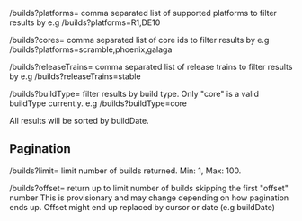 /builds?platforms=
  comma separated list of supported platforms to filter results by
  e.g /builds?platforms=R1,DE10

/builds?cores=
  comma separated list of core ids to filter results by
  e.g /builds?platforms=scramble,phoenix,galaga

/builds?releaseTrains=
  comma separated list of release trains to filter results by
  e.g /builds?releaseTrains=stable

/builds?buildType=
  filter results by build type. Only "core" is a valid buildType currently.
  e.g /builds?buildType=core

All results will be sorted by buildDate.

## Pagination

/builds?limit=
  limit number of builds returned. Min: 1, Max: 100.

/builds?offset=
  return up to limit number of builds skipping the first "offset" number
  This is provisionary and may change depending on how pagination ends up.
  Offset might end up replaced by cursor or date (e.g buildDate)
